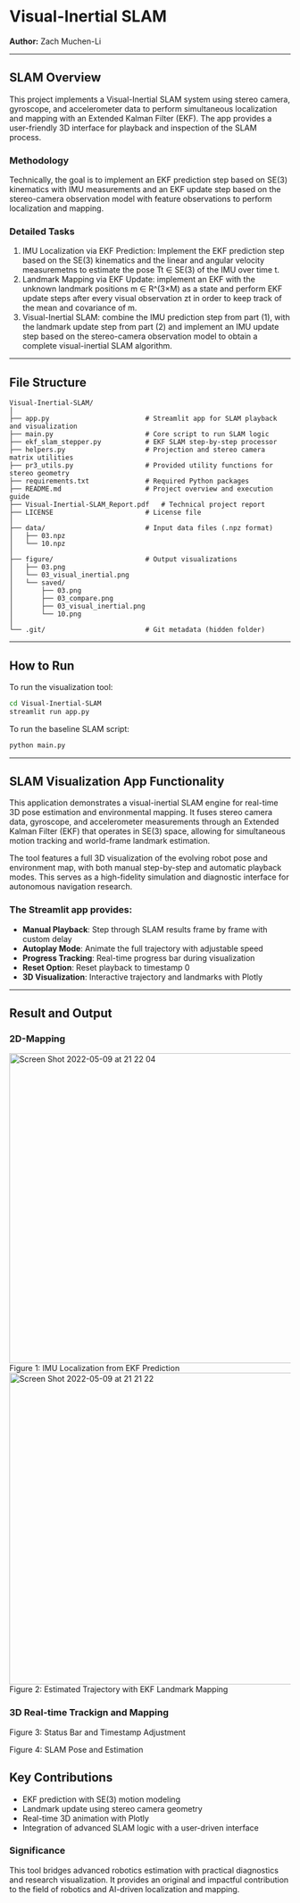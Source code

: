 
# Visual-Inertial SLAM

**Author:** Zach Muchen-Li  

---

## SLAM Overview
This project implements a Visual-Inertial SLAM system using stereo camera, gyroscope, and accelerometer data to perform simultaneous localization and mapping with an Extended Kalman Filter (EKF). The app provides a user-friendly 3D interface for playback and inspection of the SLAM process.

### Methodology
Technically, the goal is to implement an EKF prediction step based on SE(3) kinematics with IMU measurements and an EKF update step based on the stereo-camera observation model with feature observations to perform localization and mapping.

### Detailed Tasks
1. IMU Localization via EKF Prediction: Implement the EKF prediction step based on the SE(3) kinematics and the linear and angular velocity measuremetns to estimate the pose Tt ∈ SE(3) of the IMU over time t.
2. Landmark Mapping via EKF Update: implement an EKF with the unknown landmark positions m ∈ R^(3×M) as a state and perform EKF update steps after every visual observation zt in order to keep track of the mean and covariance of m. 
3. Visual-Inertial SLAM: combine the IMU prediction step from part (1), with the landmark update step from part (2) and implement an IMU update step based on the stereo-camera observation model to obtain a complete visual-inertial SLAM algorithm.

---

## File Structure

```
Visual-Inertial-SLAM/
│
├── app.py                        # Streamlit app for SLAM playback and visualization
├── main.py                       # Core script to run SLAM logic
├── ekf_slam_stepper.py           # EKF SLAM step-by-step processor
├── helpers.py                    # Projection and stereo camera matrix utilities
├── pr3_utils.py                  # Provided utility functions for stereo geometry
├── requirements.txt              # Required Python packages
├── README.md                     # Project overview and execution guide
├── Visual-Inertial-SLAM_Report.pdf   # Technical project report
├── LICENSE                       # License file
│
├── data/                         # Input data files (.npz format)
│   ├── 03.npz
│   └── 10.npz
│
├── figure/                       # Output visualizations
│   ├── 03.png
│   └── 03_visual_inertial.png
│   └── saved/
│       ├── 03.png
│       ├── 03_compare.png
│       ├── 03_visual_inertial.png
│       └── 10.png
│
└── .git/                         # Git metadata (hidden folder)
```

---

## How to Run

To run the visualization tool:
```bash
cd Visual-Inertial-SLAM
streamlit run app.py
```

To run the baseline SLAM script:
```bash
python main.py
```

---

## SLAM Visualization App Functionality

This application demonstrates a visual-inertial SLAM engine for real-time 3D pose estimation and environmental mapping. It fuses stereo camera data, gyroscope, and accelerometer measurements through an Extended Kalman Filter (EKF) that operates in SE(3) space, allowing for simultaneous motion tracking and world-frame landmark estimation.

The tool features a full 3D visualization of the evolving robot pose and environment map, with both manual step-by-step and automatic playback modes. This serves as a high-fidelity simulation and diagnostic interface for autonomous navigation research.

### The Streamlit app provides:
- **Manual Playback**: Step through SLAM results frame by frame with custom delay
- **Autoplay Mode**: Animate the full trajectory with adjustable speed
- **Progress Tracking**: Real-time progress bar during visualization
- **Reset Option**: Reset playback to timestamp 0
- **3D Visualization**: Interactive trajectory and landmarks with Plotly

---

<!-- ## SLAM Overview:
It is important for autonomous vehicles or robots to understand their pose and the real environment. With the data collected from stereo cameras and sensors, it is possible to generate mapping during motion. Given the mapping of the environment, vehicles or robots can perform motions without collision in the environment, and as a result, it will be able to plan trajectories more efficiently. A common technique of performing localization and mapping at the same time is called SLAM. In addition, Extended Kalman Filter is a transformed nonlinear type of Bayes filter to estimate and update the landmarks in the world-frame. -->

## Result and Output

### 2D-Mapping 
<img width="555" alt="Screen Shot 2022-05-09 at 21 22 04" src="https://user-images.githubusercontent.com/92130976/167523826-8f6e4c32-06d8-4cc4-a8d6-52aaee8447ab.png">
Figure 1: IMU Localization from EKF Prediction

<img width="558" alt="Screen Shot 2022-05-09 at 21 21 22" src="https://user-images.githubusercontent.com/92130976/167523759-6bbb5f5d-b6bf-4bb1-a786-879b7f376f96.png">
Figure 2: Estimated Trajectory with EKF Landmark Mapping

### 3D Real-time Trackign and Mapping 

Figure 3: Status Bar and Timestamp Adjustment

Figure 4: SLAM Pose and Estimation


## Key Contributions
- EKF prediction with SE(3) motion modeling
- Landmark update using stereo camera geometry
- Real-time 3D animation with Plotly
- Integration of advanced SLAM logic with a user-driven interface

### Significance
This tool bridges advanced robotics estimation with practical diagnostics and research visualization. It provides an original and impactful contribution to the field of robotics and AI-driven localization and mapping.
